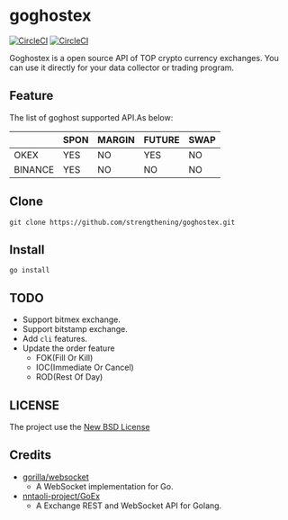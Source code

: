 # goghostex

[![CircleCI](https://circleci.com/gh/strengthening/goghostex.svg?style=svg)](https://circleci.com/gh/strengthening/goghostex)
[![CircleCI](https://img.shields.io/badge/license-BSD-blue)](https://img.shields.io/badge/license-BSD-blue)

Goghostex is a open source API of TOP crypto currency exchanges. You can use it directly for your data collector or trading program.

## Feature

The list of goghost supported API.As below:


| |SPON|MARGIN|FUTURE|SWAP|
|:---|:---|:---|:---|:---
|OKEX|YES|NO|YES|NO|
|BINANCE|YES|NO|NO|NO


## Clone

```
git clone https://github.com/strengthening/goghostex.git
```

## Install 

```
go install
```


## TODO

- Support bitmex exchange.
- Support bitstamp exchange.
- Add `cli` features.
- Update the order feature
    - FOK(Fill Or Kill)
    - IOC(Immediate Or Cancel)
    - ROD(Rest Of Day)


## LICENSE

The project use the [New BSD License](./LICENSE)

## Credits

- [gorilla/websocket](https://github.com/gorilla/websocket)
    - A WebSocket implementation for Go.
- [nntaoli-project/GoEx](https://github.com/nntaoli-project/GoEx.git)
    - A Exchange REST and WebSocket API for Golang.
